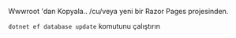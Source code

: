 Wwwroot 'dan Kopyala.. /cu/veya yeni bir Razor Pages projesinden.

`dotnet ef database update` komutunu çalıştırın
